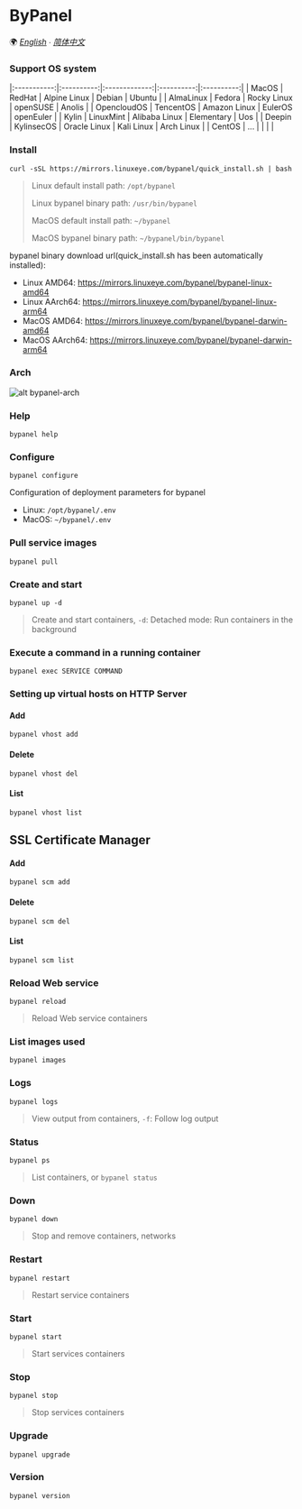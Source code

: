 # ByPanel

🌍 *[English](README.md) ∙ [简体中文](README-CN.md)*


### Support OS system
|:-----------:|:----------:|:-------------:|:----------:|:----------:|
| MacOS       | RedHat     | Alpine Linux  | Debian     | Ubuntu     |
| AlmaLinux   | Fedora     | Rocky Linux   | openSUSE   | Anolis     |
| OpencloudOS | TencentOS  | Amazon Linux  | EulerOS    | openEuler  |
| Kylin       | LinuxMint  | Alibaba Linux | Elementary | Uos        |
| Deepin      | KylinsecOS | Oracle Linux  | Kali Linux | Arch Linux |
| CentOS      | ...        |               |            |            |


### Install
```
curl -sSL https://mirrors.linuxeye.com/bypanel/quick_install.sh | bash
```

> Linux default install path: `/opt/bypanel`
>
> Linux bypanel binary path: `/usr/bin/bypanel`
>
> MacOS default install path: `~/bypanel`
>
> MacOS bypanel binary path: `~/bypanel/bin/bypanel`


bypanel binary download url(quick_install.sh has been automatically installed):
* Linux AMD64: https://mirrors.linuxeye.com/bypanel/bypanel-linux-amd64
* Linux AArch64: https://mirrors.linuxeye.com/bypanel/bypanel-linux-arm64
* MacOS AMD64: https://mirrors.linuxeye.com/bypanel/bypanel-darwin-amd64
* MacOS AArch64: https://mirrors.linuxeye.com/bypanel/bypanel-darwin-arm64


### Arch
![alt bypanel-arch](https://linuxeye.com/wp-content/uploads/2025/01/bypanel-arch.png)

### Help
```
bypanel help
```

### Configure
```
bypanel configure
```
Configuration of deployment parameters for bypanel
* Linux: `/opt/bypanel/.env`
* MacOS: `~/bypanel/.env`

### Pull service images
```
bypanel pull
```

### Create and start
```
bypanel up -d
```
> Create and start containers, `-d`: Detached mode: Run containers in the background

### Execute a command in a running container
```
bypanel exec SERVICE COMMAND
```

### Setting up virtual hosts on HTTP Server
#### Add
```
bypanel vhost add
```
#### Delete
```
bypanel vhost del
```
#### List
```
bypanel vhost list
```

## SSL Certificate Manager
#### Add
```
bypanel scm add
```
#### Delete
```
bypanel scm del
```
#### List
```
bypanel scm list
```

### Reload Web service
```
bypanel reload
```
> Reload Web service containers

### List images used
```
bypanel images
```

### Logs
```
bypanel logs
```
> View output from containers, `-f`: Follow log output

### Status
```
bypanel ps
```
> List containers, or `bypanel status`

### Down
```
bypanel down
```
> Stop and remove containers, networks

### Restart
```
bypanel restart
```
> Restart service containers

### Start
```
bypanel start
```
> Start services containers

### Stop
```
bypanel stop
```
> Stop services containers

### Upgrade
```
bypanel upgrade
```

### Version
```
bypanel version
```

